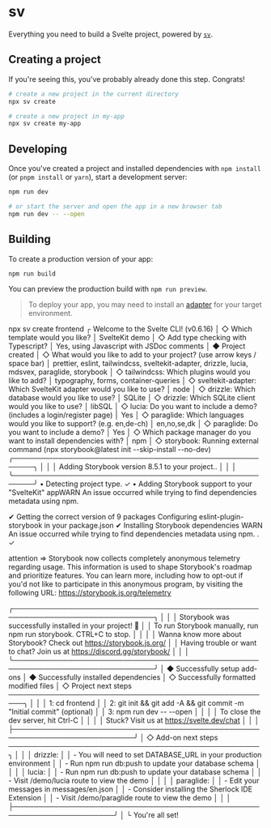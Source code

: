 # sv

Everything you need to build a Svelte project, powered by [`sv`](https://github.com/sveltejs/cli).

## Creating a project

If you're seeing this, you've probably already done this step. Congrats!

```bash
# create a new project in the current directory
npx sv create

# create a new project in my-app
npx sv create my-app
```

## Developing

Once you've created a project and installed dependencies with `npm install` (or `pnpm install` or `yarn`), start a development server:

```bash
npm run dev

# or start the server and open the app in a new browser tab
npm run dev -- --open
```

## Building

To create a production version of your app:

```bash
npm run build
```

You can preview the production build with `npm run preview`.

> To deploy your app, you may need to install an [adapter](https://svelte.dev/docs/kit/adapters) for your target environment.


 npx sv create frontend
┌  Welcome to the Svelte CLI! (v0.6.16)
│
◇  Which template would you like?
│  SvelteKit demo
│
◇  Add type checking with Typescript?
│  Yes, using Javascript with JSDoc comments
│
◆  Project created
│
◇  What would you like to add to your project? (use arrow keys / space bar)
│  prettier, eslint, tailwindcss, sveltekit-adapter, drizzle, lucia, mdsvex, paraglide, storybook
│
◇  tailwindcss: Which plugins would you like to add?
│  typography, forms, container-queries
│
◇  sveltekit-adapter: Which SvelteKit adapter would you like to use?
│  node
│
◇  drizzle: Which database would you like to use?
│  SQLite
│
◇  drizzle: Which SQLite client would you like to use?
│  libSQL
│
◇  lucia: Do you want to include a demo? (includes a login/register page)
│  Yes
│
◇  paraglide: Which languages would you like to support? (e.g. en,de-ch)
│  en,no,se,dk
│
◇  paraglide: Do you want to include a demo?
│  Yes
│
◇  Which package manager do you want to install dependencies with?
│  npm
│
◇  storybook: Running external command (npx storybook@latest init --skip-install --no-dev)
╭──────────────────────────────────────────────────────╮
│                                                      │
│   Adding Storybook version 8.5.1 to your project..   │
│                                                      │
╰──────────────────────────────────────────────────────╯
 • Detecting project type. ✓
 • Adding Storybook support to your "SvelteKit" appWARN An issue occurred while trying to find dependencies metadata using npm.

  ✔ Getting the correct version of 9 packages
    Configuring eslint-plugin-storybook in your package.json
  ✔ Installing Storybook dependencies
WARN An issue occurred while trying to find dependencies metadata using npm.
. ✓

attention => Storybook now collects completely anonymous telemetry regarding usage.
This information is used to shape Storybook's roadmap and prioritize features.
You can learn more, including how to opt-out if you'd not like to participate in this anonymous program, by visiting the following URL:
https://storybook.js.org/telemetry

╭──────────────────────────────────────────────────────────────────────────────╮
│                                                                              │
│   Storybook was successfully installed in your project! 🎉                   │
│   To run Storybook manually, run npm run storybook. CTRL+C to stop.          │
│                                                                              │
│   Wanna know more about Storybook? Check out https://storybook.js.org/       │
│   Having trouble or want to chat? Join us at https://discord.gg/storybook/   │
│                                                                              │
╰──────────────────────────────────────────────────────────────────────────────╯
│
◆  Successfully setup add-ons
│
◆  Successfully installed dependencies
│
◇  Successfully formatted modified files
│
◇  Project next steps ─────────────────────────────────────────────────────╮
│                                                                          │
│  1: cd frontend                                                          │
│  2: git init && git add -A && git commit -m "Initial commit" (optional)  │
│  3: npm run dev -- --open                                                │
│                                                                          │
│  To close the dev server, hit Ctrl-C                                     │
│                                                                          │
│  Stuck? Visit us at https://svelte.dev/chat                              │
│                                                                          │
├──────────────────────────────────────────────────────────────────────────╯
│
◇  Add-on next steps ──────────────────────────────────────────────────╮
│                                                                      │
│  drizzle:                                                            │
│  - You will need to set DATABASE_URL in your production environment  │
│  - Run npm run db:push to update your database schema                │
│                                                                      │
│  lucia:                                                              │
│  - Run npm run db:push to update your database schema                │
│  - Visit /demo/lucia route to view the demo                          │
│                                                                      │
│  paraglide:                                                          │
│  - Edit your messages in messages/en.json                            │
│  - Consider installing the Sherlock IDE Extension                    │
│  - Visit /demo/paraglide route to view the demo                      │
│                                                                      │
├──────────────────────────────────────────────────────────────────────╯
│
└  You're all set!

